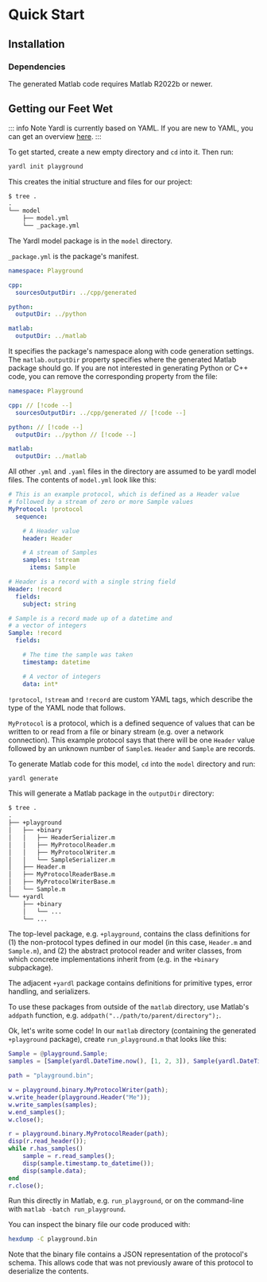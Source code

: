# Quick Start

## Installation

<!--@include: ../parts/installation-core.md-->

### Dependencies

The generated Matlab code requires Matlab R2022b or newer.

## Getting our Feet Wet

::: info Note
Yardl is currently based on YAML. If you are new to YAML, you can get an
overview [here](https://learnxinyminutes.com/docs/yaml/).
:::

To get started, create a new empty directory and `cd` into it. Then run:

``` bash
yardl init playground
```

This creates the initial structure and files for our project:

```txt
$ tree .
.
└── model
    ├── model.yml
    └── _package.yml
```

The Yardl model package is in the `model` directory.

`_package.yml` is the package's manifest.

``` yaml
namespace: Playground

cpp:
  sourcesOutputDir: ../cpp/generated

python:
  outputDir: ../python

matlab:
  outputDir: ../matlab
```

It specifies the package's namespace along with code generation settings. The
`matlab.outputDir` property specifies where the generated Matlab package should
go. If you are not interested in generating Python or C++ code, you can remove
the corresponding property from the file:

``` yaml
namespace: Playground

cpp: // [!code --]
  sourcesOutputDir: ../cpp/generated // [!code --]

python: // [!code --]
  outputDir: ../python // [!code --]

matlab:
  outputDir: ../matlab
```

All other `.yml` and `.yaml` files in the directory are assumed to be yardl
model files. The contents of `model.yml` look like this:

```yaml
# This is an example protocol, which is defined as a Header value
# followed by a stream of zero or more Sample values
MyProtocol: !protocol
  sequence:

    # A Header value
    header: Header

    # A stream of Samples
    samples: !stream
      items: Sample

# Header is a record with a single string field
Header: !record
  fields:
    subject: string

# Sample is a record made up of a datetime and
# a vector of integers
Sample: !record
  fields:

    # The time the sample was taken
    timestamp: datetime

    # A vector of integers
    data: int*
```

`!protocol`, `!stream` and `!record` are custom YAML tags, which describe the
type of the YAML node that follows.

`MyProtocol` is a protocol, which is a defined sequence of values that can be
written to or read from a file or binary stream (e.g. over a network
connection). This example protocol says that there will be one `Header` value
followed by an unknown number of `Sample`s. `Header` and `Sample` are records.

To generate Matlab code for this model, `cd` into the `model` directory and run:

```bash
yardl generate
```

This will generate a Matlab package in the `outputDir` directory:

```txt
$ tree .
.
├── +playground
│   ├── +binary
│   │   ├── HeaderSerializer.m
│   │   ├── MyProtocolReader.m
│   │   ├── MyProtocolWriter.m
│   │   └── SampleSerializer.m
│   ├── Header.m
│   ├── MyProtocolReaderBase.m
│   ├── MyProtocolWriterBase.m
│   └── Sample.m
└── +yardl
    ├── +binary
    │   └── ...
    └── ...
```

The top-level package, e.g. `+playground`, contains the class definitions for (1) the non-protocol types defined in our model (in this case, `Header.m` and `Sample.m`), and (2) the abstract protocol reader and writer classes, from which concrete implementations inherit from (e.g. in the `+binary` subpackage).

The adjacent `+yardl` package contains definitions for primitive types, error handling, and serializers.

To use these packages from outside of the `matlab` directory, use Matlab's `addpath` function, e.g. `addpath("../path/to/parent/directory");`.

Ok, let's write some code! In our `matlab` directory (containing the generated
`+playground` package), create `run_playground.m` that looks like this:

```matlab
Sample = @playground.Sample;
samples = [Sample(yardl.DateTime.now(), [1, 2, 3]), Sample(yardl.DateTime.now(), [4, 5, 6])];

path = "playground.bin";

w = playground.binary.MyProtocolWriter(path);
w.write_header(playground.Header("Me"));
w.write_samples(samples);
w.end_samples();
w.close();

r = playground.binary.MyProtocolReader(path);
disp(r.read_header());
while r.has_samples()
    sample = r.read_samples();
    disp(sample.timestamp.to_datetime());
    disp(sample.data);
end
r.close();
```

Run this directly in Matlab, e.g. `run_playground`, or on the command-line with `matlab -batch run_playground`.

You can inspect the binary file our code produced with:

```bash
hexdump -C playground.bin
```

Note that the binary file contains a JSON representation of the protocol's
schema. This allows code that was not previously aware of this protocol to
deserialize the contents.

<!-- In addition to the compact binary format, we can write the protocol out to an
NDJSON file. This requires only a few modifications to our code:

```matlab
samples = [playground.Sample(yardl.DateTime.now(), [1, 2, 3]), playground.Sample(yardl.DateTime.now(), [4, 5, 6])];

path = "playground.bin"; // [!code --]
path = "playground.ndjson"; // [!code ++]

w = playground.binary.MyProtocolWriter(path); // [!code --]
w = playground.ndjson.MyProtocolWriter(path); // [!code ++]
w.write_header(playground.Header("Me"));
w.write_samples(samples);
w.end_samples();
w.close();

r = playground.binary.MyProtocolReader(path); // [!code --]
r = playground.ndjson.MyProtocolReader(path); // [!code --]
disp(r.read_header());
while r.has_samples():
  sample = r.read_samples();
  disp(sample.timestamp, sample.data);
end
r.close();

``` -->
